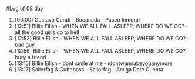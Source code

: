 #Log of 08 day

1. [00:00] Gustavo Cerati - Bocanada - Paseo Inmoral
1. [12:51] Billie Eilish - WHEN WE ALL FALL ASLEEP, WHERE DO WE GO? - all the good girls go to hell
1. [12:53] Billie Eilish - WHEN WE ALL FALL ASLEEP, WHERE DO WE GO? - bad guy
1. [12:56] Billie Eilish - WHEN WE ALL FALL ASLEEP, WHERE DO WE GO? - bury a friend
1. [13:15] Billie Eilish - dont smile at me - idontwannabeyouanymore
1. [13:17] Sailorfag & Cubebass - Sailorfag - Amiga Date Cuenta

